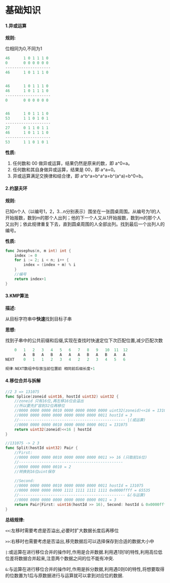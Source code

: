 # 基础知识

#### 1.异或运算

**规则:**

位相同为0,不同为1

```go
46		1 0 1 1 1 0
0		0 0 0 0 0 0
--------------------
46		1 0 1 1 1 0


46		1 0 1 1 1 0
46		1 0 1 1 1 0
--------------------
0		0 0 0 0 0 0


46		1 0 1 1 1 0
53		1 1 0 1 0 1
--------------------
27		0 1 1 0 1 1
46		1 0 1 1 1 0
--------------------
53		1 1 0 1 0 1
```



**性质:**

1. 任何数和 00 做异或运算，结果仍然是原来的数，即 a^0=a。
2. 任何数和其自身做异或运算，结果是 00，即 a^a=0。
3. 异或运算满足交换律和结合律，即 a^b^a=b^a^a=b^(a^a)=b^0=b。



#### 2.约瑟夫环

**规则:**

已知n个人（以编号1，2，3...n分别表示）围坐在一张圆桌周围。从编号为1的人开始报数，数到m的那个人出列；他的下一个人又从1开始报数，数到m的那个人又出列；依此规律重复下去，直到圆桌周围的人全部出列。找到最后一个出列人的编号。

**性质:**

```go
func Josephus(n, m int) int {
	index := 0
	for i := 2; i < n; i++ {
		index = (index + m) % i
	}
    //编号
	return index+1
}
```



#### 3.KMP算法

**描述:**

从目标字符串中**快速**找到目标子串

**思想:**

找到子串中的公共前缀和后缀,实现在查找时快速定位下次匹配位置,减少匹配次数

```go
	0	1 	2	3	4	5	6	7	8	9	10	11	12
		A	B	A	B	A	A	A	B	A	B	A	A
NEXT	0	1	1	2	3	4	2	2	3	4	5	6

规律:NEXT数组中存放当前位置前 相同前后缀长度+1
```



#### 4.移位合并与拆解

```go
//2 3 => 131075
func Splice(zoneid uint16, hostId uint32) uint32 {
    //zoneid 只有16位,再左移16位会溢出
    //所以要先扩容到32位再移位
    //0000 0000 0000 0010 0000 0000 0000 0000 uint32(zoneid)<<16 = 131072
    //0000 0000 0000 0000 0000 0000 0000 0011 hostId = 3
    //----------------------------------------------- |(或运算)
    //0000 0000 0000 0010 0000 0000 0000 0011 = 131075
	return uint32(zoneid)<<16 | hostId
}

//131075 -> 2 3
func Split(hostId uint32) Pair {
    //First:
    //0000 0000 0000 0010 0000 0000 0000 0011 >> 16 (只取前16位)
    //----------------------------------------------
    //0000 0000 0000 0010 = 2
    //转换到16位uint保存
    
    //Second:
    //0000 0000 0000 0010 0000 0000 0000 0011 hostId = 131075
    //0000 0000 0000 0000 1111 1111 1111 1111 0x0000ffff = 65535
    //----------------------------------------------- &(与运算)
    //0000 0000 0000 0000 0000 0000 0000 0011 = 3
    return Pair{First: uint16(hostId >> 16), Second: hostId & 0x0000ffff}
}
```

**总结规律:**

`<<`:左移时需要考虑是否溢出,必要时扩大数据长度后再移位

`>>`:右移时也需要考虑是否溢出,移完数据后可以选择保存到合适的数据大小中

`|`:或运算在进行移位合并的操作时,作用是合并数据.利用遇1则1的特性,利用高位低位差将数据合并起来,注意两个数据之间的位不能有冲突.

`&`:与运算在进行移位合并的操作时,作用是拆分数据,利用遇0则0的特性,将想要取得的位数置为1后与原数据进行与运算就可以拿到对应位的数据.